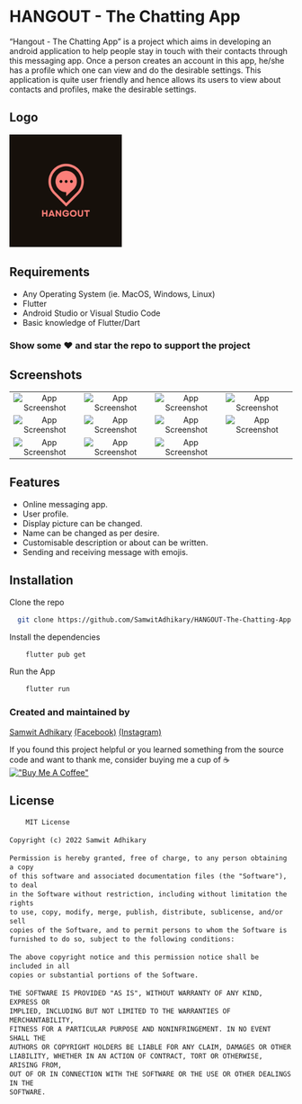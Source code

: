 
# HANGOUT - The Chatting App

“Hangout - The Chatting App” is a project which aims in developing an android application to help people stay in touch with their contacts through this messaging app. Once a person creates an account in this app, he/she has a profile which one can view and do the desirable settings. This application is quite user friendly and hence allows its users to view about contacts and profiles, make the desirable settings.
## Logo

<img src="https://github.com/SamwitAdhikary/HANGOUT-The-Chatting-App/blob/master/assets/hangout.png" alt="drawing" style="width:200px;"/>


## Requirements

- Any Operating System (ie. MacOS, Windows, Linux)
- Flutter
- Android Studio or Visual Studio Code
- Basic knowledge of Flutter/Dart

### Show some ❤️ and star the repo to support the project

## Screenshots

| | | | |
|:-------------------------:|:-------------------------:|:-------------------------:|:-------------------------:|
|![App Screenshot]('https://github.com/SamwitAdhikary/HANGOUT-The-Chatting-App/blob/master/Screenshots/WhatsApp%20Image%202022-06-14%20at%2010.18.35%20PM.jpeg')|![App Screenshot]('https://github.com/SamwitAdhikary/HANGOUT-The-Chatting-App/blob/master/Screenshots/WhatsApp%20Image%202022-06-14%20at%2010.18.38%20PM.jpeg')|![App Screenshot]('https://github.com/SamwitAdhikary/HANGOUT-The-Chatting-App/blob/master/Screenshots/WhatsApp%20Image%202022-06-14%20at%2010.19.21%20PM.jpeg')|![App Screenshot]('https://github.com/SamwitAdhikary/HANGOUT-The-Chatting-App/blob/master/Screenshots/WhatsApp%20Image%202022-06-14%20at%2010.19.32%20PM.jpeg')|
|![App Screenshot]('https://github.com/SamwitAdhikary/HANGOUT-The-Chatting-App/blob/master/Screenshots/WhatsApp%20Image%202022-06-14%20at%2010.19.41%20PM.jpeg')|![App Screenshot]('https://github.com/SamwitAdhikary/HANGOUT-The-Chatting-App/blob/master/Screenshots/WhatsApp%20Image%202022-06-14%20at%2010.19.47%20PM.jpeg')|![App Screenshot]('https://github.com/SamwitAdhikary/HANGOUT-The-Chatting-App/blob/master/Screenshots/WhatsApp%20Image%202022-06-14%20at%2010.19.55%20PM.jpeg')|![App Screenshot]('https://github.com/SamwitAdhikary/HANGOUT-The-Chatting-App/blob/master/Screenshots/WhatsApp%20Image%202022-06-14%20at%2010.19.56%20PM.jpeg')|
|![App Screenshot]('https://github.com/SamwitAdhikary/HANGOUT-The-Chatting-App/blob/master/Screenshots/WhatsApp%20Image%202022-06-14%20at%2010.20.02%20PM.jpeg')|![App Screenshot]('https://github.com/SamwitAdhikary/HANGOUT-The-Chatting-App/blob/master/Screenshots/WhatsApp%20Image%202022-06-14%20at%2011.06.11%20PM.jpeg')|![App Screenshot]('https://github.com/SamwitAdhikary/HANGOUT-The-Chatting-App/blob/master/Screenshots/WhatsApp%20Image%202022-06-14%20at%2011.12.44%20PM.jpeg')|

## Features

- Online messaging app.
- User profile.
- Display picture can be changed.
- Name can be changed as per desire.
- Customisable description or about can be written.
- Sending and receiving message with emojis.



## Installation

Clone the repo

```bash
  git clone https://github.com/SamwitAdhikary/HANGOUT-The-Chatting-App
```

Install the dependencies

```bash
    flutter pub get
```

Run the App

```bash
    flutter run
```
### Created and maintained by 
[Samwit Adhikary]('https://github.com/SamwitAdhikary') [(Facebook)]('https://www.facebook.com/samwit.adhikary') [(Instagram)]('https://www.instagram.com/samwit_adhikary')


If you found this project helpful or you learned something from the source code and want to thank me, consider buying me a cup of ☕<br>
[!["Buy Me A Coffee"](https://www.buymeacoffee.com/assets/img/custom_images/orange_img.png)](https://www.buymeacoffee.com/samwit)
## License

```
    MIT License

Copyright (c) 2022 Samwit Adhikary

Permission is hereby granted, free of charge, to any person obtaining a copy
of this software and associated documentation files (the "Software"), to deal
in the Software without restriction, including without limitation the rights
to use, copy, modify, merge, publish, distribute, sublicense, and/or sell
copies of the Software, and to permit persons to whom the Software is
furnished to do so, subject to the following conditions:

The above copyright notice and this permission notice shall be included in all
copies or substantial portions of the Software.

THE SOFTWARE IS PROVIDED "AS IS", WITHOUT WARRANTY OF ANY KIND, EXPRESS OR
IMPLIED, INCLUDING BUT NOT LIMITED TO THE WARRANTIES OF MERCHANTABILITY,
FITNESS FOR A PARTICULAR PURPOSE AND NONINFRINGEMENT. IN NO EVENT SHALL THE
AUTHORS OR COPYRIGHT HOLDERS BE LIABLE FOR ANY CLAIM, DAMAGES OR OTHER
LIABILITY, WHETHER IN AN ACTION OF CONTRACT, TORT OR OTHERWISE, ARISING FROM,
OUT OF OR IN CONNECTION WITH THE SOFTWARE OR THE USE OR OTHER DEALINGS IN THE
SOFTWARE.

```